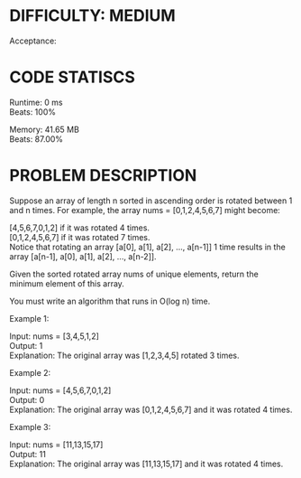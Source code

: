 # DIFFICULTY: MEDIUM <br />
Acceptance: 

# CODE STATISCS <br />
Runtime: 0 ms <br />
Beats: 100%

Memory: 41.65 MB <br />
Beats: 87.00%

# PROBLEM DESCRIPTION <br />
Suppose an array of length n sorted in ascending order is rotated between 1 and n times. For example, the array nums = [0,1,2,4,5,6,7] might become:

[4,5,6,7,0,1,2] if it was rotated 4 times. <br />
[0,1,2,4,5,6,7] if it was rotated 7 times. <br />
Notice that rotating an array [a[0], a[1], a[2], ..., a[n-1]] 1 time results in the array [a[n-1], a[0], a[1], a[2], ..., a[n-2]].

Given the sorted rotated array nums of unique elements, return the minimum element of this array.

You must write an algorithm that runs in O(log n) time.

Example 1:

Input: nums = [3,4,5,1,2] <br />
Output: 1 <br />
Explanation: The original array was [1,2,3,4,5] rotated 3 times. <br />

Example 2:

Input: nums = [4,5,6,7,0,1,2] <br />
Output: 0 <br />
Explanation: The original array was [0,1,2,4,5,6,7] and it was rotated 4 times. <br />

Example 3:

Input: nums = [11,13,15,17] <br />
Output: 11 <br />
Explanation: The original array was [11,13,15,17] and it was rotated 4 times. 
 
